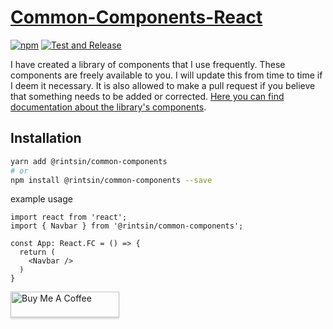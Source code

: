 # [Common-Components-React](https://jonirinta-kahila.github.io/commonComponents)

[![npm][npm-image]][npm-url]
[![Test and Release](https://github.com/JoniRinta-Kahila/commonComponents/actions/workflows/ci.yml/badge.svg)](https://github.com/JoniRinta-Kahila/commonComponents/actions/workflows/ci.yml)

[npm-image]: https://img.shields.io/npm/v/@rintsin/common-components.svg?style=flat-square
[npm-url]: https://www.npmjs.com/package/@rintsin/common-components

I have created a library of components that I use frequently. These components are freely available to you. I will update this from time to time if I deem it necessary. It is also allowed to make a pull request if you believe that something needs to be added or corrected. [Here you can find documentation about the library's components](https://jonirinta-kahila.github.io/commonComponents).

## Installation

```bash
yarn add @rintsin/common-components
# or
npm install @rintsin/common-components --save
```

example usage

```tsx
import react from 'react';
import { Navbar } from '@rintsin/common-components';

const App: React.FC = () => {
  return (
    <Navbar />  
  )
}
```

<a href="https://www.buymeacoffee.com/rintsi" target="_blank"><img src="https://www.buymeacoffee.com/assets/img/custom_images/orange_img.png" alt="Buy Me A Coffee" style="height: 41px !important;width: 174px !important;box-shadow: 0px 3px 2px 0px rgba(190, 190, 190, 0.5) !important;-webkit-box-shadow: 0px 3px 2px 0px rgba(190, 190, 190, 0.5) !important;" ></a>

